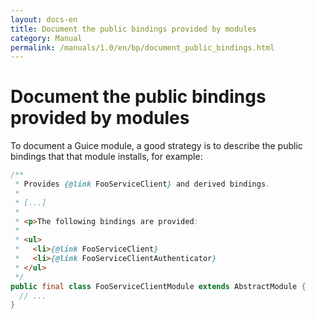 ```yaml
---
layout: docs-en
title: Document the public bindings provided by modules
category: Manual
permalink: /manuals/1.0/en/bp/document_public_bindings.html
---
```

# Document the public bindings provided by modules

To document a Guice module, a good strategy is to describe the public bindings
that that module installs, for example:

```java
/**
 * Provides {@link FooServiceClient} and derived bindings.
 *
 * [...]
 *
 * <p>The following bindings are provided:
 *
 * <ul>
 *   <li>{@link FooServiceClient}
 *   <li>{@link FooServiceClientAuthenticator}
 * </ul>
 */
public final class FooServiceClientModule extends AbstractModule {
  // ...
}
```


